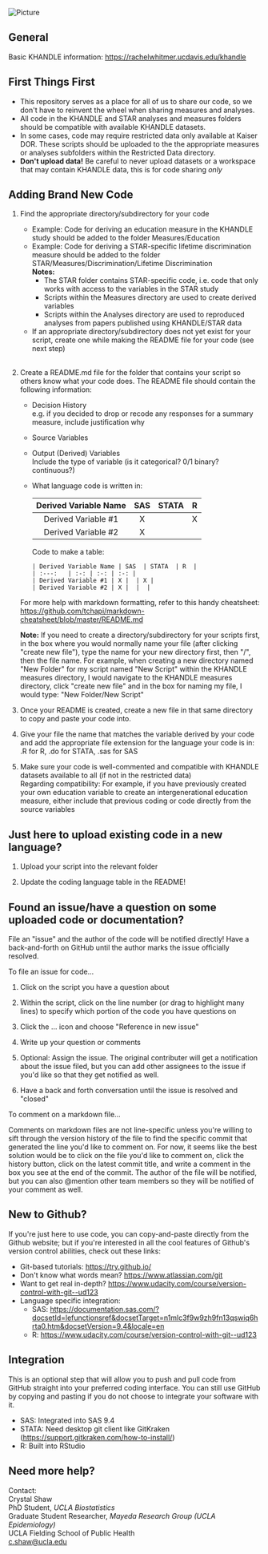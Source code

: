 ![Picture](https://lh3.googleusercontent.com/A6qdMRZqcRQg9ooQl_pAmbKn_dM660Kyljj3gZxa8mSiUGQTwyKO2GEye1u1O1sUWwQhpT-j8pSC1ThT0y7sHLIBrkiSgg8RtmMP4qW_mbBxT9whk1aZzMw_bu1GGNxl5Lg_RINiFXOxGYQanYcgwNIAaO5rAjLWEOVY2CjgRzx90mTqd2dve_btYv648i6DxtSWt7nqakk7f8vGd59UhEb0BleGnKAnFTiXaLkVHbOB64_CZsbnqqh6ttX2-ivV82zTqlQTJ_UxXDk_nALt32ROy-sZU9HBzaspdYNpB7Y66MuG-5elciqRkWFlBAmtxloObkIkHav4ccMMvfP_3BfwlSaR3Wxc6V2eqZ_oFWj3UbvOfaG52FQTD9eGmlIBdjtoRvDoxaFCRlKUS_-7l2MbVsZ3wjkST5Oj46Hm_L3piZEMLUmuZ2xkuvMvaprBwmIgKmhkJ0G6Ii4etvnDPmbdNXw1Qysx2H2lURVRkcAHm9WPZSC9wI_CcnIKIGncNdt-Dd5wRPKMACCW7F0veycjtRHTM8FYPuxnyA7qOaspTT8NjSEZecSPpXNxHk-NIauqbQJ3jJYmBorzI8ha1JNWHC9Y8sRCsxrzWCe3HkBILSxH8d7fixY9PIxDFMNyki_iTebDP2vzTFH7xDMmK8sIof7bI7Lgd1_o4saQ3cMOlZLexBw3PAlFDPG1XXrO29uE3Cea1yHqznd64IOW7m9g1OUra6Ie2wrZs4CzeS0CbXInuQ=w705-h166-no)

## General
Basic KHANDLE information: https://rachelwhitmer.ucdavis.edu/khandle

## First Things First
* This repository serves as a place for all of us to share our code, so we don't have to reinvent the wheel when sharing measures and analyses.
* All code in the KHANDLE and STAR analyses and measures folders should be compatible with available KHANDLE datasets.
* In some cases, code may require restricted data only available at Kaiser DOR. These scripts should be uploaded to the the appropriate measures or analyses subfolders within the Restricted Data directory. 
* **Don't upload data!** Be careful to never upload datasets or a workspace that may contain KHANDLE data, this is for code sharing _only_

## Adding Brand New Code
1. Find the appropriate directory/subdirectory for your code
   * Example:  Code for deriving an education measure in the KHANDLE study should be added to the folder Measures/Education
   * Example:  Code for deriving a STAR-specific lifetime discrimination measure should be added to the folder STAR/Measures/Discrimination/Lifetime Discrimination <br> 
   **Notes:**  
     * The STAR folder contains STAR-specific code, i.e. code that only works with access to the variables in the STAR study
     * Scripts within the Measures directory are used to create derived variables
     * Scripts within the Analyses directory are used to reproduced analyses from papers published using KHANDLE/STAR data
   * If an appropriate directory/subdirectory does not yet exist for your script, create one while making the README file for your code (see next step)
   <br>
2. Create a README.md file for the folder that contains your script so others know what your code does.  The README file should contain the following information: 
   * Decision History<br>
     e.g. if you decided to drop or recode any responses for a summary measure, include justification why
   * Source Variables
   * Output (Derived) Variables<br>
  	  Include the type of variable (is it categorical? 0/1 binary? continuous?)
   * What language code is written in:
     
      | Derived Variable Name | SAS  | STATA  | R  |
      | :---:   | :-: | :-: | :-: |
      | Derived Variable #1 | X |  | X |
      | Derived Variable #2 | X |  |  |
    
      Code to make a table:
      ```
      | Derived Variable Name | SAS  | STATA  | R  |
      | :---:   | :-: | :-: | :-: |
      | Derived Variable #1 | X |  | X |
      | Derived Variable #2 | X |  |  |
  
    For more help with markdown formatting, refer to this handy cheatsheet:  
    https://github.com/tchapi/markdown-cheatsheet/blob/master/README.md
    
    **Note:** If you need to create a directory/subdirectory for your scripts first, in the box where you would normally name your file (after clicking "create new file"), type the name for your new directory first, then "/", then the file name.  For example, when creating a new directory named "New Folder" for my script named "New Script" within the KHANDLE measures directory, I would navigate to the KHANDLE measures directory, click "create new file" and in the box for naming my file, I would type: "New Folder/New Script"
  
  3. Once your README is created, create a new file in that same directory to copy and paste your code into.
  
  4. Give your file the name that matches the variable derived by your code and add the appropriate file extension for the language your code is in: .R for R, .do for STATA, .sas for SAS

  5. Make sure your code is well-commented and compatible with KHANDLE datasets available to all (if not in the restricted data)<br>
      Regarding compatibility: For example, if you have previously created your own education variable to create an intergenerational education measure, either include that previous coding or code directly from the source variables

## Just here to upload existing code in a new language?
  1. Upload your script into the relevant folder 
  
  2. Update the coding language table in the README!

## Found an issue/have a question on some uploaded code or documentation?
File an "issue" and the author of the code will be notified directly!  Have a back-and-forth on GitHub until the author marks the issue officially resolved.  

To file an issue for code...

  1. Click on the script you have a question about
  
  2. Within the script, click on the line number (or drag to highlight many lines) to specify which portion of the code you have questions on
  
  3. Click the ... icon and choose "Reference in new issue"
  
  4. Write up your question or comments
  
  5. Optional:  Assign the issue.  The original contributer will get a notification about the issue filed, but you can add other assignees to the issue if you'd like so that they get notified as well.
  
  6. Have a back and forth conversation until the issue is resolved and "closed"

To comment on a markdown file...<br> 

Comments on markdown files are not line-specific unless you're willing to sift through the version history of the file to find the specific commit that generated the line you'd like to comment on.  For now, it seems like the best solution would be to click on the file you'd like to comment on, click the history button, click on the latest commit title, and write a comment in the box you see at the end of the commit.  The author of the file will be notified, but you can also @mention other team members so they will be notified of your comment as well.

## New to Github?
If you're just here to use code, you can copy-and-paste directly from the Github website; but if you're interested in all the cool features of Github's version control abilities, check out these links:
* Git-based tutorials: https://try.github.io/
* Don't know what words mean? https://www.atlassian.com/git
* Want to get real in-depth? https://www.udacity.com/course/version-control-with-git--ud123
* Language specific integration:
  * SAS: https://documentation.sas.com/?docsetId=lefunctionsref&docsetTarget=n1mlc3f9w9zh9fn13qswiq6hrta0.htm&docsetVersion=9.4&locale=en
  * R: https://www.udacity.com/course/version-control-with-git--ud123

## Integration
This is an optional step that will allow you to push and pull code from GitHub straight into your preferred coding interface.  You can still use GitHub by copying and pasting if you do not choose to integrate your software with it.
* SAS:  Integrated into SAS 9.4
* STATA:  Need desktop git client like GitKraken (https://support.gitkraken.com/how-to-install/)
* R:  Built into RStudio

## Need more help?
Contact:<br>
Crystal Shaw<br>
PhD Student, *UCLA Biostatistics*<br>
Graduate Student Researcher, *Mayeda Research Group (UCLA Epidemiology)*<br>
UCLA Fielding School of Public Health<br>
c.shaw@ucla.edu

